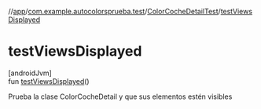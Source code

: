 //[app](../../../index.md)/[com.example.autocolorsprueba.test](../index.md)/[ColorCocheDetailTest](index.md)/[testViewsDisplayed](test-views-displayed.md)

# testViewsDisplayed

[androidJvm]\
fun [testViewsDisplayed](test-views-displayed.md)()

Prueba la clase ColorCocheDetail y que sus elementos estén visibles
